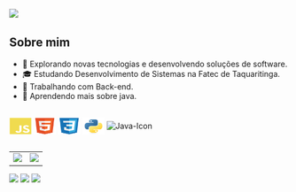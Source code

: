 
<p>
<img loading="lazy" src="http://img.shields.io/static/v1?label=STATUS&message=EM%20DESENVOLVIMENTO&color=GREEN&style=for-the-badge"/>
</p>

## Sobre mim

- 🤔 Explorando novas tecnologias e desenvolvendo soluções de software.
- 🎓 Estudando Desenvolvimento de Sistemas na Fatec de Taquaritinga.
- 💼 Trabalhando com Back-end.
- 🌱 Aprendendo mais sobre java.

<div style="display: inline_block"><br>
<img align="center" alt="Js-Icon" height="30" width="40" src="https://raw.githubusercontent.com/devicons/devicon/master/icons/javascript/javascript-plain.svg">
<img align="center" alt="HTML-Icon" height="30" width="40" src="https://raw.githubusercontent.com/devicons/devicon/master/icons/html5/html5-original.svg">
<img align="center" alt="CSS-Icon" height="30" width="40" src="https://raw.githubusercontent.com/devicons/devicon/master/icons/css3/css3-original.svg">
<img align="center" alt="Pytohn-Icon" height="30" width="40" src="https://raw.githubusercontent.com/devicons/devicon/master/icons/python/python-original.svg">
<img align="center" alt="Java-Icon" height="30" width="40" src="https://github.com/vitormapeli/vitormapeli/assets/105941606/820d071c-51b7-4ddf-a216-cd7eedb36745)
">
</div><br>

<table>
  <tr>
    <td style="border: none;"><img src="https://github-readme-stats.vercel.app/api?username=vitormapeli&theme=midnight-purple&show_icons=true&hide_border=true&count_private=true"></td>
    <td style="border: none;"><img src="https://github-readme-streak-stats.herokuapp.com/?user=vitormapeli&theme=midnight-purple&hide_border=true"></td>
  </tr>
</table>



<div> 
  <a href="https://www.instagram.com/vitor_mapeli/" target="_blank"><img src="https://img.shields.io/badge/-Instagram-%23E4405F?style=for-the-badge&logo=instagram&logoColor=white" target="_blank"></a>
  <a href = "mailto:vitormapeli@gmail.com"><img src="https://img.shields.io/badge/-Gmail-%23333?style=for-the-badge&logo=gmail&logoColor=white" target="_blank"></a>
  <a href="https://www.linkedin.com/in/vitor-mapeli-263b3527a/" target="_blank"><img src="https://img.shields.io/badge/-LinkedIn-%230077B5?style=for-the-badge&logo=linkedin&logoColor=white" target="_blank"></a> 
</div>


